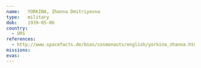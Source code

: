 ```yaml
---
name:	YORKINA, Zhanna Dmitriyevna 
type:	military
dob:	1939-05-06
country:
  - URS
references:
  - http://www.spacefacts.de/bios/cosmonauts/english/yorkina_zhanna.htm
missions:
evas:
---
```

